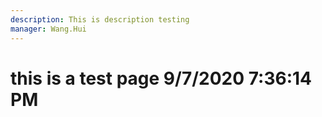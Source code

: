 ```yaml
---
description: This is description testing
manager: Wang.Hui
---
```

# this is a test page 9/7/2020 7:36:14 PM